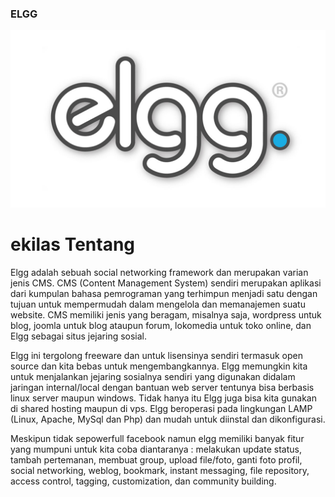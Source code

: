 ### ELGG ###
<img src="https://github.com/dwikaayunovianti/ELGG/blob/master/image/1200px-Elgg.jpg"></img>

<h1>ekilas Tentang</h1>
<p> Elgg adalah sebuah social networking framework dan merupakan varian jenis CMS. CMS (Content Management System) sendiri merupakan aplikasi dari kumpulan bahasa pemrograman yang terhimpun menjadi satu dengan tujuan untuk mempermudah dalam mengelola dan memanajemen suatu website. CMS memiliki jenis yang beragam, misalnya saja, wordpress untuk blog, joomla untuk blog ataupun forum, lokomedia untuk toko online, dan Elgg sebagai situs jejaring sosial. <p>

<p> Elgg ini tergolong freeware dan untuk lisensinya sendiri termasuk open source dan kita bebas untuk mengembangkannya. Elgg memungkin kita untuk menjalankan jejaring sosialnya sendiri yang digunakan didalam jaringan internal/local dengan bantuan web server tentunya bisa berbasis linux server maupun windows. Tidak hanya itu Elgg juga bisa kita gunakan di shared hosting maupun di vps. Elgg beroperasi pada lingkungan LAMP (Linux, Apache, MySql dan Php) dan mudah untuk diinstal dan dikonfigurasi. </p>

<p> Meskipun tidak sepowerfull facebook namun elgg memiliki banyak fitur yang mumpuni untuk kita coba diantaranya : melakukan update status, tambah pertemanan, membuat group, upload file/foto, ganti foto profil, social  networking, weblog, bookmark, instant messaging, file repository, access control, tagging, customization, dan community building. </p>

